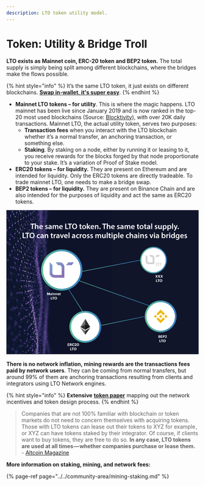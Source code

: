 ```yaml
---
description: LTO token utility model.
---
```


# Token: Utility & Bridge Troll

**LTO exists as Mainnet coin, ERC-20 token and BEP2 token.** The total supply is simply being split among different blockchains, where the bridges make the flows possible. 

{% hint style="info" %}
It’s the same LTO token, it just exists on different blockchains. [**Swap in-wallet, it's super easy**](https://wallet.lto.network/start).
{% endhint %}

* **Mainnet LTO tokens – for utility**. This is where the magic happens. LTO mainnet has been live since January 2019 and is now ranked in the top-20 most used blockchains \(Source: [Blocktivity](https://blocktivity.info/)\), with over 20K daily transactions. Mainnet LTO, the actual utility token, serves two purposes:
  * **Transaction fees** when you interact with the LTO blockchain whether it’s a normal transfer, an anchoring transaction, or something else. 
  * **Staking**. By staking on a node, either by running it or leasing to it, you receive rewards for the blocks forged by that node proportionate to your stake. It’s a variation of Proof of Stake model.
* **ERC20 tokens – for liquidity.**  They are present on Ethereum and are intended for liquidity. Only the ERC20 tokens are directly tradeable. To trade mainnet LTO, one needs to make a bridge swap.
* **BEP2 tokens – for liquidity.** They are present on Binance Chain and are also intended for the purposes of liquidity and act the same as ERC20 tokens.

![](../../.gitbook/assets/binance-dex-lto-network.png)

**There is no network inflation, mining rewards are the transactions fees paid by network users**. They can be coming from normal transfers, but around 99% of them are anchoring transactions resulting from clients and integrators using LTO Network engines.

{% hint style="info" %}
**Extensive** [**token paper**](../../official-sources.md) mapping out the network incentives and token design process.
{% endhint %}

> Companies that are not 100% familiar with blockchain or token markets do not need to concern themselves with acquiring tokens. Those with LTO tokens can lease out their tokens to XYZ for example , or XYZ can have tokens staked by their integrator. Of course, if clients want to buy tokens, they are free to do so. **In any case, LTO tokens are used at all times — whether companies purchase or lease them.** - [Altcoin Magazine](https://medium.com/altcoin-magazine/is-there-a-disconnect-between-token-value-and-product-usage-bb4f8da65ec4)

**More information on staking, mining, and network fees:**

{% page-ref page="../../community-area/mining-staking.md" %}





